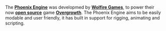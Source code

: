 The [**Phoenix Engine**](https://wiki.wolfire.com/index.php/Phoenix_Engine) was developmed by [**Wolfire Games**](https://www.wolfire.com/), to power their now [**open source**](https://github.com/WolfireGames/overgrowth) game [**Overgrowth**](https://overgrowth.wolfire.com/). The Phoenix Engine aims to be easily modable and user friendly, it has built in support for rigging, animating and scripting.

